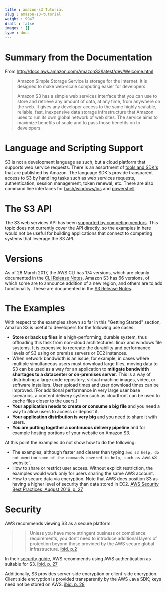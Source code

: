 ```yaml
---
title : amazon-s3 Tutorial
slug : amazon-s3-tutorial
weight : 9947
draft : false
images : []
type : docs
---
```


Summary from the Documentation
==============================

From http://docs.aws.amazon.com/AmazonS3/latest/dev/Welcome.html

> Amazon Simple Storage Service is storage for the Internet. It is
> designed to make web-scale computing easier for developers.
> 
> Amazon S3 has a simple web services interface that you can use to
> store and retrieve any amount of data, at any time, from anywhere on
> the web. It gives any developer access to the same highly scalable,
> reliable, fast, inexpensive data storage infrastructure that Amazon
> uses to run its own global network of web sites. The service aims to
> maximize benefits of scale and to pass those benefits on to
> developers.

Language and Scripting Support
==============================
S3 is not a development language as such, but a cloud platform that supports web service requests.  There is an assortment of [tools and SDK's][tools and sdks] that are published by Amazon.  The language SDK's provide transparent access to S3 by handling tasks such as web services requests, authentication, session management, token renewal, etc.  There are also command line interfaces for [bash/windows/ios][aws cli] and [powershell][powershell cli].

The S3 API
==========
The S3 web services API has been [supported by competing vendors][competitors].  This topic does not currently cover the API directly, so the examples in here would not be useful for building applications that connect to competing systems that leverage the S3 API.

Versions
========
As of 28 March 2017, the AWS CLI has 174 versions, which are cleanly documented in the [CLI Release Notes][aws cli versions].  Amazon S3 has 66 versions, of which some are to announce addition of a new region, and others are to add functionality.    These are documented in  the [S3 Release Notes][aws s3 versions].

The Examples
============
With respect to the examples shown so far in this "Getting Started" section, Amazon S3 is useful to developers for the following use cases:

* **Store or back up files** in a high-performing, durable system, thus offloading this task from non-cloud architectures:  linux and windows file systems.  It is expensive to recreate the durability and performance levels of S3 using on premise servers or EC2 instances.
* When network bandwidth is an issue, for example, in cases where multiple simultaneous users must download large files, moving data to S3 can be used as a way for an application to **mitigate bandwidth shortages to a datacenter or on-premises server**.  This is a way of distributing a large code repository, virtual machine images, video, or software installers.  User upload times and user download times can be improved.  [For additional performance in very large user base scenarios, a content delivery system such as cloudfront can be used to cache files closer to the users.]
* **Your application needs to create or consume a big file** and you need a way to allow users to access or deposit it.
* **Your application distribution is very big** and you need to share it with users.
* **You are putting together a continuous delivery pipeline** and for example hosting portions of your website on Amazon S3.

At this point the examples do not show how to do the following:
* The examples, although faster and  clearer than typing `aws s3 help, do not mention some of the commands covered in help, such as `aws s3 website`.
* How to share or restrict user access.   Without explicit restriction, the examples would work only for users sharing the same AWS account.   
* How to secure data via encryption.  Note that AWS does position S3 as having a higher level of security than data stored in EC2.  [AWS Security Best Practices, August 2016, p. 27][best practices]

Security
==============
AWS recommends viewing S3 as a secure platform:

>>Unless you have more stringent business or compliance requirements, you don’t need to introduce additional layers of protection beyond those provided by the AWS secure global infrastructure. [ibid. p.2][best practices]

In their [security guide][best practices], AWS recommends using AWS authentication as suitable for S3.  [ibid. p. 27][best practices]

Additionally, S3 provides server-side encryption or client-side encryption.  Client side encryption is provided transparently by the AWS Java SDK; keys need not be stored on AWS. [ibid. p. 28][best practices]


[aws cli]: https://aws.amazon.com/cli/ "AWS command line interface"

[powershell cli]: https://aws.amazon.com/powershell/ "AWS PowerShell interface"

[best practices]: https://d0.awsstatic.com/whitepapers/Security/AWS_Security_Best_Practices.pdf "security best practices"

[aws cli versions]: https://aws.amazon.com/releasenotes/CLI "cli versions"

[aws S3 versions]: https://aws.amazon.com/releasenotes/Amazon-S3 "s3 versions"

[tools and sdks]: https://aws.amazon.com/tools/ "tools and sdks"

[competitors]: https://en.wikipedia.org/wiki/Amazon_S3#S3_API_and_competing_services "competing services"

